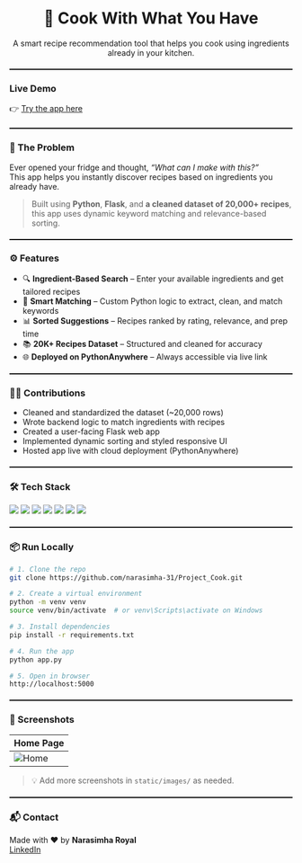 <h1 align="center">🍳 Cook With What You Have</h1>

<p align="center">
A smart recipe recommendation tool that helps you cook using ingredients already in your kitchen.
</p>

<hr style="border: none; border-top: 1px solid #000; height: 1px; margin: 20px 0;" />

###  Live Demo  
👉 [Try the app here](https://projectcook.pythonanywhere.com/)

<hr style="border: none; border-top: 1px solid #000; height: 1px; margin: 20px 0;" />

### 🧩 The Problem

Ever opened your fridge and thought, *“What can I make with this?”*  
This app helps you instantly discover recipes based on ingredients you already have.

> Built using **Python**, **Flask**, and **a cleaned dataset of 20,000+ recipes**, this app uses dynamic keyword matching and relevance-based sorting.

<hr style="border: none; border-top: 1px solid #000; height: 1px; margin: 20px 0;" />

### ⚙️ Features

- 🔍 **Ingredient-Based Search** – Enter your available ingredients and get tailored recipes
- 🧠 **Smart Matching** – Custom Python logic to extract, clean, and match keywords
- 📊 **Sorted Suggestions** – Recipes ranked by rating, relevance, and prep time
- 📚 **20K+ Recipes Dataset** – Structured and cleaned for accuracy
- 🌐 **Deployed on PythonAnywhere** – Always accessible via live link

<hr style="border: none; border-top: 1px solid #000; height: 1px; margin: 20px 0;" />

### 🧑‍💻 Contributions

- Cleaned and standardized the dataset (~20,000 rows)  
- Wrote backend logic to match ingredients with recipes  
- Created a user-facing Flask web app  
- Implemented dynamic sorting and styled responsive UI  
- Hosted app live with cloud deployment (PythonAnywhere)

<hr style="border: none; border-top: 1px solid #000; height: 1px; margin: 20px 0;" />

### 🛠 Tech Stack

<div align="left">
  <img src="https://img.shields.io/badge/Python-3776AB?style=for-the-badge&logo=python&logoColor=white" />
  <img src="https://img.shields.io/badge/Flask-000000?style=for-the-badge&logo=flask&logoColor=white" />
  <img src="https://img.shields.io/badge/Pandas-150458?style=for-the-badge&logo=pandas&logoColor=white" />
  <img src="https://img.shields.io/badge/HTML-E34F26?style=for-the-badge&logo=html5&logoColor=white" />
  <img src="https://img.shields.io/badge/CSS-1572B6?style=for-the-badge&logo=css3&logoColor=white" />
  <img src="https://img.shields.io/badge/JavaScript-F7DF1E?style=for-the-badge&logo=javascript&logoColor=black" />
  <img src="https://img.shields.io/badge/PythonAnywhere-4584b6?style=for-the-badge" />
</div>

<hr style="border: none; border-top: 1px solid #000; height: 1px; margin: 20px 0;" />

### 📦 Run Locally

```bash
# 1. Clone the repo
git clone https://github.com/narasimha-31/Project_Cook.git

# 2. Create a virtual environment
python -m venv venv
source venv/bin/activate  # or venv\Scripts\activate on Windows

# 3. Install dependencies
pip install -r requirements.txt

# 4. Run the app
python app.py

# 5. Open in browser
http://localhost:5000
```  


<hr style="border: none; border-top: 1px solid #000; height: 1px; margin: 20px 0;" />

### 📸 Screenshots

| Home Page | 
|-----------|
| ![Home](static/images/home.png) | 

> 💡 Add more screenshots in `static/images/` as needed.

<hr style="border: none; border-top: 1px solid #000; height: 1px; margin: 20px 0;" />

### 📬 Contact

Made with ❤️ by **Narasimha Royal**  
[LinkedIn](https://www.linkedin.com/in/narasimha31)
